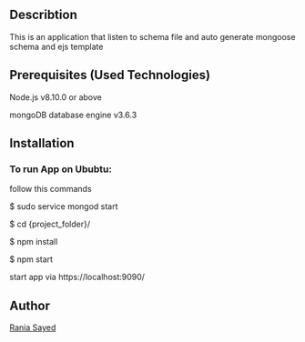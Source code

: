 <h2>Describtion</h2>
This is an application that listen to schema file and auto generate mongoose schema and ejs template

<h2>Prerequisites (Used Technologies) </h2>
Node.js v8.10.0 or above

mongoDB database engine v3.6.3

<h2>Installation</h2>
<h3>To run App on Ububtu:</h3> follow this commands

$ sudo service mongod start

$ cd {project_folder}/

$ npm install

$ npm start

start app via https://localhost:9090/


<h2>Author</h2>
<a href="https://github.com/raniaSayed">Rania Sayed</a>
